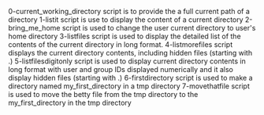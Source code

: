 0-current_working_directory script is to provide the a full current path of a directory
1-listit script is use to display the content of a current directory
2-bring_me_home script is used to change the user current directory to user's home directory
3-listfiles script is used to display the detailed list of the contents of the current directory in long format.
4-listmorefiles script displays the  current directory contents, including hidden files (starting with .)
5-listfilesdigitonly script is used to display current directory contents in long format with user and group IDs displayed numerically and it also display hidden files (starting with .)
6-firstdirectory script is used to make a directory named my_first_directory in a tmp directory
7-movethatfile script is used to move the betty file from the tmp directory  to the my_first_directory in the tmp directory
